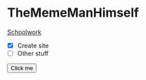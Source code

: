 # TheMemeManHimself

[Schoolwork](https://themememanhimself.github.io/schoolwork/main)

- [x] Create site
- [ ] Other stuff

<button href="javascript:(function(){['', '-ms-', '-webkit-', '-o-', '-moz-'].map(function(prefix){Array.prototype.slice.call(document.querySelectorAll('div,p,span,img,a,body')).map(function(el){el.style[prefix + 'transform'] = 'rotate(' + (Math.floor(Math.random() * 3) - 1) + 'deg)';});});}())">Click me</button>

